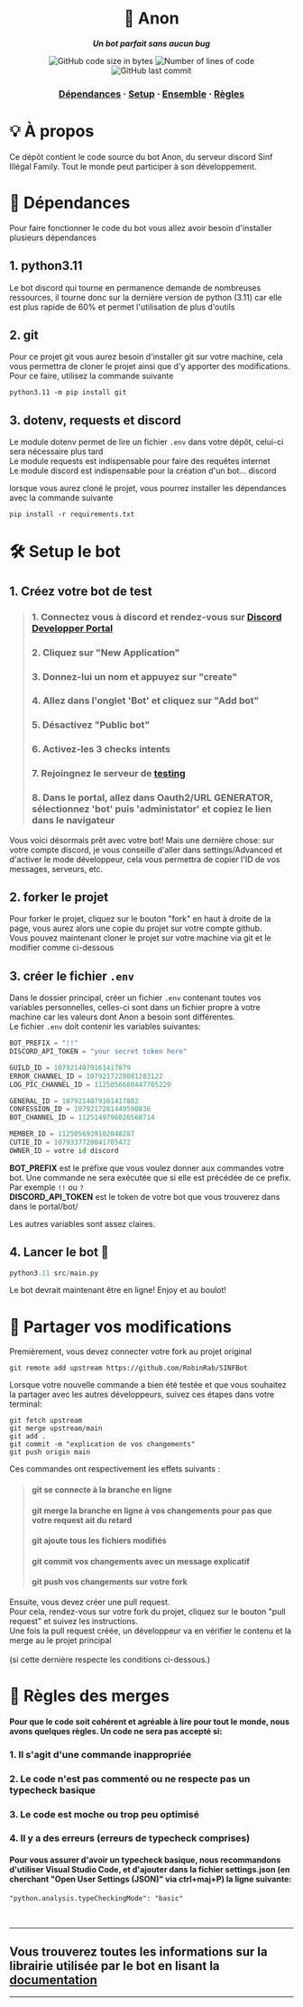<h1 align="center">
	🤖 Anon
</h1>

<p align="center">
	<b><i>Un bot parfait sans aucun bug</i></b><br>
</p>

<p align="center">
	<img alt="GitHub code size in bytes" src="https://img.shields.io/github/languages/code-size/RobinRab/SINFBot?color=lightblue" />
	<img alt="Number of lines of code" src="https://img.shields.io/tokei/lines/github/RobinRab/SINFBot?color=critical" />
	<img alt="GitHub last commit" src="https://img.shields.io/github/last-commit/RobinRab/SINFBot?color=green" />
</p>

<h3 align="center">
	<a href="#-dépendances">Dépendances</a>
	<span> · </span>
	<a href="#%EF%B8%8F-setup-des-tests">Setup</a>
	<span> · </span>
	<a href="#-partager-vos-modifications">Ensemble</a>
	<span> · </span>
	<a href="#-règles-des-merges">Règles</a>
</h3>


# 💡 À propos
Ce dépôt contient le code source du bot Anon, du serveur discord Sinf Illégal Family. Tout le monde peut participer à son développement.

# 📖 Dépendances
Pour faire fonctionner le code du bot vous allez avoir besoin d'installer plusieurs dépendances 

## 1. python3.11
Le bot discord qui tourne en permanence demande de nombreuses ressources, il tourne donc sur la dernière version de python (3.11) car elle est plus rapide de 60% et permet l'utilisation de plus d'outils

## 2. git
Pour ce projet git vous aurez besoin d'installer git sur votre machine, cela vous permettra de cloner le projet ainsi que d'y apporter des modifications. Pour ce faire, utilisez la commande suivante
```
python3.11 -m pip install git
```

## 3. dotenv, requests et discord
Le module dotenv permet de lire un fichier `.env` dans votre dépôt, celui-ci sera nécessaire plus tard <br>
Le module requests est indispensable pour faire des requêtes internet <br>
Le module discord est indispensable pour la création d'un bot... discord

lorsque vous aurez cloné le projet, vous pourrez installer les dépendances avec la commande suivante
```
pip install -r requirements.txt
```

# 🛠️ Setup le bot
## 1. Créez votre bot de test
> ### 1. Connectez vous à discord et rendez-vous sur [Discord Developper Portal](https://discord.com/developers/applications)
> ### 2. Cliquez sur "New Application"
> ### 3. Donnez-lui un nom et appuyez sur "create"
> ### 4. Allez dans l'onglet 'Bot' et cliquez sur "Add bot" 
> ### 5. Désactivez "Public bot"
> ### 6. Activez-les 3 checks intents 
> ### 7. Rejoingnez le serveur de [testing](https://discord.gg/5braTFUa8h)
> ### 8. Dans le portal, allez dans Oauth2/URL GENERATOR, sélectionnez 'bot' puis 'administator' et copiez le lien dans le navigateur
Vous voici désormais prêt avec votre bot! Mais une dernière chose: sur votre compte discord, je vous conseille d'aller dans settings/Advanced et d'activer le mode développeur, cela vous permettra de copier l'ID de vos messages, serveurs, etc.

## 2. forker le projet
Pour forker le projet, cliquez sur le bouton "fork" en haut à droite de la page, vous aurez alors une copie du projet sur votre compte github. <br> Vous pouvez maintenant cloner le projet sur votre machine via git et le modifier comme ci-dessous

## 3. créer le fichier `.env`
Dans le dossier principal, créer un fichier `.env` contenant toutes vos variables personnelles, celles-ci sont dans un fichier propre à votre machine car les valeurs dont Anon a besoin sont différentes. <br> Le fichier `.env` doit contenir les variables suivantes:
```py
BOT_PREFIX = "!!"
DISCORD_API_TOKEN = "your secret token here"

GUILD_ID = 1079214079161417879
ERROR_CHANNEL_ID = 1079217228081283122
LOG_PIC_CHANNEL_ID = 1125056680447705229

GENERAL_ID = 1079214079161417882
CONFESSION_ID = 1079217281449590836
BOT_CHANNEL_ID = 1125149796026568714

MEMBER_ID = 1125056939102048287
CUTIE_ID = 1079337720041705472
OWNER_ID = votre id discord
```
**BOT_PREFIX** est le préfixe que vous voulez donner aux commandes votre bot. Une commande ne sera exécutée que si elle est précédée de ce prefix. Par exemple `!!` ou `?` <br>
**DISCORD_API_TOKEN** est le token de votre bot que vous trouverez dans dans le portal/bot/ <br> 

Les autres variables sont assez claires.

## 4. Lancer le bot 🚀
```py
python3.11 src/main.py
```
Le bot devrait maintenant être en ligne! Enjoy et au boulot!

# 📡 Partager vos modifications
Premièrement, vous devez connecter votre fork au projet original 
```
git remote add upstream https://github.com/RobinRab/SINFBot
```
Lorsque votre nouvelle commande a bien été testée et que vous souhaitez la partager avec les autres développeurs, suivez ces étapes dans votre terminal:
```
git fetch upstream
git merge upstream/main
git add .
git commit -m "explication de vos changements"
git push origin main
```
Ces commandes ont respectivement les effets suivants :
> #### git se connecte à la branche en ligne
> #### git merge la branche en ligne à vos changements pour pas que votre request ait du retard
> #### git ajoute tous les fichiers modifiés
> #### git commit vos changements avec un message explicatif
> #### git push vos changements sur votre fork
Ensuite, vous devez créer une pull request. <br> Pour cela, rendez-vous sur votre fork du projet, cliquez sur le bouton "pull request" et suivez les instructions. <br> Une fois la pull request créée, un développeur va en vérifier le contenu et la merge au le projet principal <br> <br>
(si cette dernière respecte les conditions ci-dessous.)
# 🔨 Règles des merges
#### Pour que le code soit cohérent et agréable à lire pour tout le monde, nous avons quelques règles. Un code ne sera pas accepté si:

### 1. Il s'agit d'une commande inappropriée
### 2. Le code n'est pas commenté ou ne respecte pas un typecheck basique
### 3. Le code est moche ou trop peu optimisé 
### 4. Il y a des erreurs (erreurs de typecheck comprises)

#### Pour vous assurer d'avoir un typecheck basique, nous recommandons d'utiliser Visual Studio Code, et d'ajouter dans la fichier settings.json (en cherchant "Open User Settings (JSON)" via ctrl+maj+P) la ligne suivante:
```
"python.analysis.typeCheckingMode": "basic"
```

<br>

---

## Vous trouverez toutes les informations sur la librairie utilisée par le bot en lisant la [documentation](https://discordpy.readthedocs.io/en/stable/)
--- 